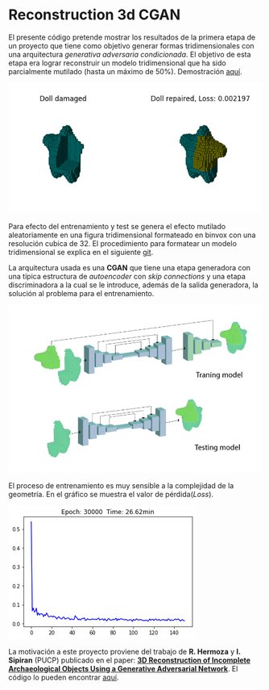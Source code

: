 
# Reconstruction 3d CGAN

El presente código pretende mostrar los resultados de la primera etapa de un proyecto que tiene como objetivo generar formas tridimensionales con una arquitectura  _generativa adversaria  condicionada_. 
El objetivo de esta etapa era lograr reconstruir un modelo tridimensional que ha sido parcialmente mutilado (hasta un máximo de 50%).  Demostración [aquí](https://github.com/sandroormeno/reconstruction3d_CGAN/blob/master/test.ipynb).

![imagen](reconstruction.gif)  

Para efecto del entrenamiento y test se genera el efecto mutilado aleatoriamente en una figura tridimensional formateado en binvox con una resolución cubica de 32. El procedimiento para formatear un modelo tridimensional  se explica en el siguiente [git](https://github.com/sandroormeno/Machine-learning-with-3d-objects).

La arquitectura usada es una __CGAN__ que tiene una etapa generadora con una típica estructura de _autoencoder_ con _skip connections_ y una etapa discriminadora a la cual se le introduce, además de la salida generadora, la solución al problema para el entrenamiento. 

![imagen](models.png) 


El proceso de entrenamiento es muy sensible a la complejidad de la geometría. En el gráfico se muestra el valor de pérdida(_Loss_). 


![imagen](loss.png) 


La motivación a este proyecto proviene del trabajo de __R. Hermoza__ y __I. Sipiran__ (PUCP) publicado  en el paper: [__3D Reconstruction of Incomplete Archaeological Objects Using a Generative Adversarial Network__](https://arxiv.org/abs/1711.06363). El código lo pueden encontrar [aquí](https://github.com/renato145/3D-ORGAN).












  



```python

```
